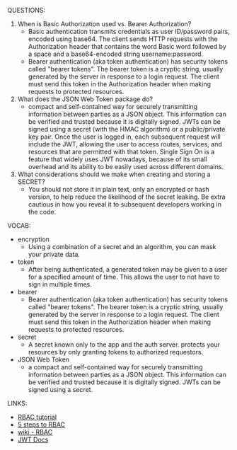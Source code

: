 QUESTIONS: 

1. When is Basic Authorization used vs. Bearer Authorization?
	- Basic authentication transmits credentials as user ID/password pairs, encoded using base64. The client sends HTTP requests with the Authorization header that contains the word Basic word followed by a space and a base64-encoded string username:password.
	- Bearer authentication (aka token authentication) has security tokens called "bearer tokens". The bearer token is a cryptic string, usually generated by the server in response to a login request. The client must send this token in the Authorization header when making requests to protected resources.
2. What does the JSON Web Token package do?
	- compact and self-contained way for securely transmitting information between parties as a JSON object. This information can be verified and trusted because it is digitally signed. JWTs can be signed using a secret (with the HMAC algorithm) or a public/private key pair. Once the user is logged in, each subsequent request will include the JWT, allowing the user to access routes, services, and resources that are permitted with that token. Single Sign On is a feature that widely uses JWT nowadays, because of its small overhead and its ability to be easily used across different domains. 
3. What considerations should we make when creating and storing a SECRET?
	- You should not store it in plain text, only an encrypted or hash version, to help reduce the likelihood of the secret leaking. Be extra cautious in how you reveal it to subsequent developers working in the code.

VOCAB: 

- encryption
	- Using a combination of a secret and an algorithm, you can mask your private data. 
- token
	- After being authenticated, a generated token may be given to a user for a specified amount of time. This allows the user to not have to sign in multiple times. 
- bearer
	- Bearer authentication (aka token authentication) has security tokens called "bearer tokens". The bearer token is a cryptic string, usually generated by the server in response to a login request. The client must send this token in the Authorization header when making requests to protected resources.
- secret
	- A secret known only to the app and the auth server. protects your resources by only granting tokens to authorized requestors.
- JSON Web Token
	- a compact and self-contained way for securely transmitting information between parties as a JSON object. This information can be verified and trusted because it is digitally signed. JWTs can be signed using a secret. 

LINKS:

- [RBAC tutorial](https://www.youtube.com/watch?v=C4NP8Eon3cA)
- [5 steps to RBAC](https://www.csoonline.com/article/3060780/security/5-steps-to-simple-role-based-access-control.html)
- [wiki - RBAC](https://en.wikipedia.org/wiki/Role-based_access_control)
- [JWT Docs](https://jwt.io/introduction/)
